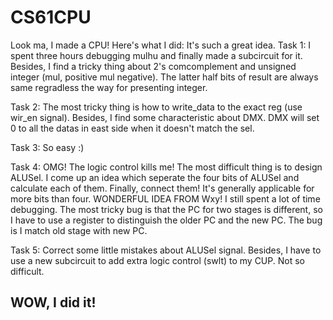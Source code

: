 # CS61CPU

Look ma, I made a CPU! Here's what I did:
It's such a great idea.
Task 1: I spent three hours debugging mulhu and finally made a subcircuit for it. Besides, I find a tricky thing about 2's comcomplement and unsigned integer (mul, positive mul negative). The latter half bits of result are always same regradless the way for presenting integer.

Task 2: The most tricky thing is how to write_data to the exact reg (use wir_en signal). Besides, I find some characteristic about DMX. DMX will set 0 to all the datas in east side when it doesn't match the sel.

Task 3: So easy :)

Task 4: OMG! The logic control kills me! The most difficult thing is to design ALUSel. I come up an idea which seperate the four bits of ALUSel and calculate each of them. Finally, connect them! It's generally applicable for more bits than four. WONDERFUL IDEA FROM Wxy!
I still spent a lot of time debugging. The most tricky bug is that the PC for two stages is different, so I have to use a register to distinguish the older PC and the new PC. The bug is I match old stage with new PC.

Task 5: Correct some little mistakes about ALUSel signal. Besides, I have to use a new subcircuit to add extra logic control (swlt) to my CUP. Not so difficult.


WOW, I did it!
-
